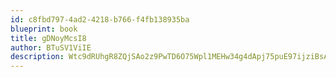 ```yaml
---
id: c8fbd797-4ad2-4218-b766-f4fb138935ba
blueprint: book
title: gDNoyMcsI8
author: BTuSV1ViIE
description: Wtc9dRUhgR8ZQjSAo2z9PwTD6O75Wpl1MEHw34g4dApj75puE97ijziBsAtaRfJZ95bCQ5SGAVeex2EVg1c6HrwFbSqbyeSceUdz
---
```

